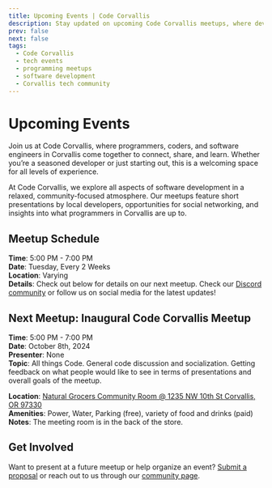 ```yaml
---
title: Upcoming Events | Code Corvallis
description: Stay updated on upcoming Code Corvallis meetups, where developers and tech enthusiasts in Corvallis connect, share, and learn.
prev: false
next: false
tags:
  - Code Corvallis
  - tech events
  - programming meetups
  - software development
  - Corvallis tech community
---
```



# Upcoming Events

Join us at Code Corvallis, where programmers, coders, and software engineers in Corvallis come together to connect, share, and learn. Whether you’re a seasoned developer or just starting out, this is a welcoming space for all levels of experience.

At Code Corvallis, we explore all aspects of software development in a relaxed, community-focused atmosphere. Our meetups feature short presentations by local developers, opportunities for social networking, and insights into what programmers in Corvallis are up to.

## Meetup Schedule

**Time**: 5:00 PM - 7:00 PM<br>
**Date**: Tuesday, Every 2 Weeks<br>
**Location**: Varying<br>
**Details**: Check out below for details on our next meetup. Check our [Discord community](/community) or follow us on social media for the latest updates!

## Next Meetup: Inaugural Code Corvallis Meetup

**Time**: 5:00 PM - 7:00 PM<br>
**Date**: October 8th, 2024<br>
**Presenter**: None<br>
**Topic**: All things Code. General code discussion and socialization. Getting feedback on what people would like to see in terms of presentations and overall goals of the meetup. 

**Location**: [Natural Grocers Community Room @ 1235 NW 10th St Corvallis, OR 97330](https://maps.app.goo.gl/gHs9tzfvrwq3XjoLA)<br>
**Amenities**: Power, Water, Parking (free), variety of food and drinks (paid) 
**Notes**: The meeting room is in the back of the store.


## Get Involved
Want to present at a future meetup or help organize an event? [Submit a proposal](https://github.com/CodeCorvallis/CodeCorvallis/issues/new?template=proposal.md) or reach out to us through our [community page](/community).

